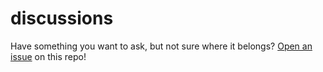 discussions
===========

Have something you want to ask, but not sure where it belongs?
[Open an issue](https://github.com/stackgl/discussions/issues) on this repo!

